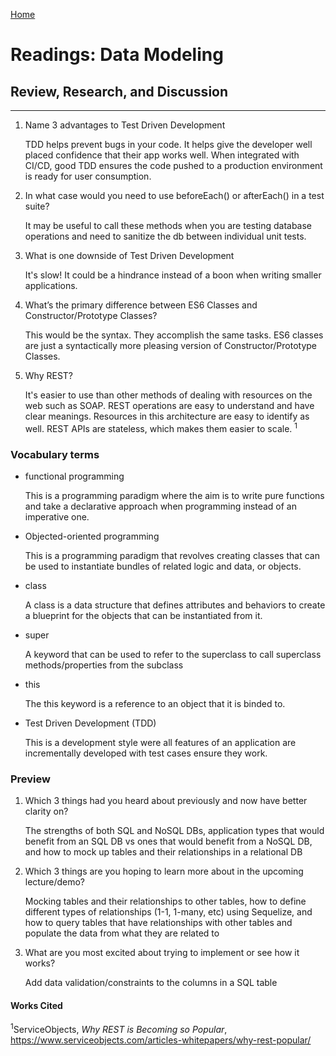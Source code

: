 [Home](README.md)
 
# Readings: Data Modeling
 
## Review, Research, and Discussion
 
---------------
 
1) Name 3 advantages to Test Driven Development
 
    TDD helps prevent bugs in your code. It helps give the developer well placed confidence that their app works well. When integrated with CI/CD, good TDD ensures the code pushed to a production environment is ready for user consumption.
 
2) In what case would you need to use beforeEach() or afterEach() in a test suite?
 
    It may be useful to call these methods when you are testing database operations and need to sanitize the db between individual unit tests.
 
3) What is one downside of Test Driven Development
 
    It's slow! It could be a hindrance instead of a boon when writing smaller applications.
 
4) What’s the primary difference between ES6 Classes and Constructor/Prototype Classes?
 
    This would be the syntax. They accomplish the same tasks. ES6 classes are just a syntactically more pleasing version of Constructor/Prototype Classes.
 
5) Why REST?
 
    It's easier to use than other methods of dealing with resources on the web such as SOAP. REST operations are easy to understand and have clear meanings. Resources in this architecture are easy to identify as well. REST APIs are stateless, which makes them easier to scale. <sup>1</sup>
 
### Vocabulary terms
 
* functional programming

  This is a programming paradigm where the aim is to write pure functions and take a declarative approach when programming instead of an imperative one.
 
* Objected-oriented programming

  This is a programming paradigm that revolves creating classes that can be used to instantiate bundles of related logic and data, or objects.
 
* class
 
  A class is a data structure that defines attributes and behaviors to create a blueprint for the objects that can be instantiated from it.
 
* super
 
  A keyword that can be used to refer to the superclass to call superclass methods/properties from the subclass
 
* this
   
  The this keyword is a reference to an object that it is binded to. 

* Test Driven Development (TDD)

  This is a development style were all features of an application are incrementally developed with test cases ensure they work.
 
 
### Preview
 
 
1) Which 3 things had you heard about previously and now have better clarity on?
 
    The strengths of both SQL and NoSQL DBs, application types that would benefit from an SQL DB vs ones that would benefit from a NoSQL DB, and how to mock up tables and their  relationships in a relational DB
 
2) Which 3 things are you hoping to learn more about in the upcoming lecture/demo?
 
    Mocking tables and their relationships to other tables, how to define different types of relationships (1-1, 1-many, etc) using Sequelize, and how to query tables that have relationships with other tables and populate the data from what they are related to
 
3) What are you most excited about trying to implement or see how it works?
 
    Add data validation/constraints to the columns in a SQL table
 
#### Works Cited
 
<sup>1</sup>ServiceObjects, _Why REST is Becoming so Popular_, https://www.serviceobjects.com/articles-whitepapers/why-rest-popular/
